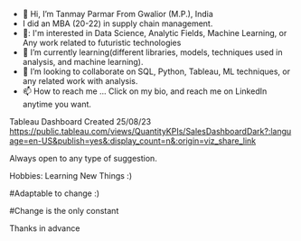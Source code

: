 - 👋 Hi, I’m Tanmay Parmar From Gwalior (M.P.), India
-    I did an MBA (20-22) in supply chain management.
- 👀: I'm interested in Data Science, Analytic Fields, Machine Learning, or Any work related to futuristic technologies
- 🌱 I’m currently learning(different libraries, models, techniques used in analysis, and machine learning).
- 💞️ I’m looking to collaborate on SQL, Python, Tableau, ML techniques, or any related work with analysis.
- 📫 How to reach me ... Click on my bio, and reach me on LinkedIn anytime you want.

Tableau Dashboard Created 25/08/23 
https://public.tableau.com/views/QuantityKPIs/SalesDashboardDark?:language=en-US&publish=yes&:display_count=n&:origin=viz_share_link


Always open to any type of suggestion.


Hobbies: Learning New Things :)

#Adaptable to change :)

#Change is the only constant


Thanks in advance


<!---
Tanmayss1/Tanmayss1 is a ✨ special ✨ repository because its `README.md` (this file) appears on your GitHub profile.
You can click the Preview link to take a look at your changes.
--->
